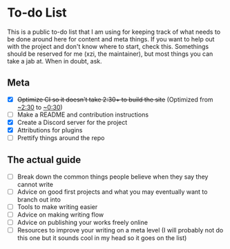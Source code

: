 # To-do List

This is a public to-do list that I am using for keeping track of what needs to be done around here for content and meta things. If you want to help out with the project and don't know where to start, check this. Somethings should be reserved for me (xzi, the maintainer), but most things you can take a jab at. When in doubt, ask.

## Meta

- [x] ~~Optimize CI so it doesn't take 2:30+ to build the site~~ (Optimized from [~2:30](https://github.com/xzi/startwriting/actions/runs/9726123914/job/26844209064) to [~0:30](https://github.com/xzi/startwriting/actions/runs/9726272152/workflow))
- [ ] Make a README and contribution instructions
- [x] Create a Discord server for the project
- [x] Attributions for plugins
- [ ] Prettify things around the repo

## The actual guide

- [ ] Break down the common things people believe when they say they cannot write
- [ ] Advice on good first projects and what you may eventually want to branch out into
- [ ] Tools to make writing easier
- [ ] Advice on making writing flow
- [ ] Advice on publishing your works freely online
- [ ] Resources to improve your writing on a meta level (I will probably not do this one but it sounds cool in my head so it goes on the list)
